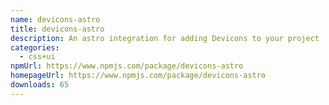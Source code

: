 ```yaml
---
name: devicons-astro
title: devicons-astro
description: An astro integration for adding Devicons to your project
categories:
  - css+ui
npmUrl: https://www.npmjs.com/package/devicons-astro
homepageUrl: https://www.npmjs.com/package/devicons-astro
downloads: 65
---
```

